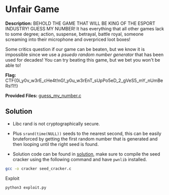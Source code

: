 # Unfair Game

**Description:** BEHOLD THE GAME THAT WILL BE KING OF THE ESPORT INDUSTRY! GUESS MY NUMBER! It has everything that all other games lack to some degree; action, suspense, betrayal, battle royal, someone screaming into their microphone and overpriced loot boxes!

Some critics question if our game can be beaten, but we know it is impossible since we use a *psuedo random number generator* that has been used for decades! You can try beating this game, but we bet you won't be able to!

**Flag:** CTF{0i_y0v_w3rE_cHe4t!nG!_y0u_w3rEnT_sUpPo5eD_2_gVeS5_mY_nUmBeRs!1!!}

**Provided Files:** [guess_my_number.c](provided_files/guess_my_number.c)

## Solution

* Libc rand is not cryptographically secure.

* Plus `srand(time(NULL))` seeds to the nearest second, this can be easily bruteforced by getting the first random number that is generated and then looping until the right seed is found.

* Solution code can be found in [solution](solution/), make sure to compile the seed cracker using the following command and have `pwnlib` installed.

```bash
gcc -o cracker seed_cracker.c
```

Exploit
```bash
python3 exploit.py
```
